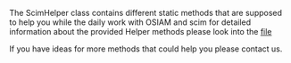 The ScimHelper class contains different static methods that are supposed to help you while the daily work with OSIAM and scim for detailed information about the provided Helper methods please look into the [file](https://github.com/osiam/scim-schema/blob/master/src/main/java/org/osiam/resources/helper/SCIMHelper.java)

If you have ideas for more methods that could help you please contact us.